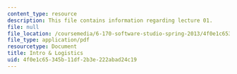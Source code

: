 ```yaml
---
content_type: resource
description: This file contains information regarding lecture 01.
file: null
file_location: /coursemedia/6-170-software-studio-spring-2013/4f0e1c65345b11df2b3e222abad24c19_MIT6_170S13_01-logistics.pdf
file_type: application/pdf
resourcetype: Document
title: Intro & Logistics
uid: 4f0e1c65-345b-11df-2b3e-222abad24c19
---
```

